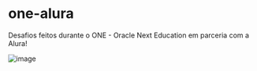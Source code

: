 # one-alura
Desafios feitos durante o ONE - Oracle Next Education em parceria com a Alura!

![image](https://user-images.githubusercontent.com/108812671/205315049-5cb26a1e-6c5c-42a0-bcf2-46a0b1fc1372.png)

